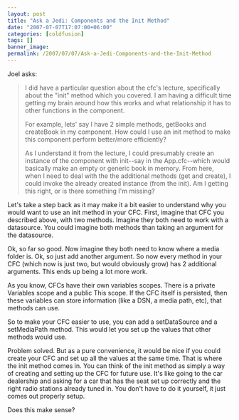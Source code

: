 ```yaml
---
layout: post
title: "Ask a Jedi: Components and the Init Method"
date: "2007-07-07T17:07:00+06:00"
categories: [coldfusion]
tags: []
banner_image: 
permalink: /2007/07/07/Ask-a-Jedi-Components-and-the-Init-Method
---
```


Joel asks:

<blockquote>
I did have a particular question about the cfc's lecture,
specifically about the "init" method which you covered.  I am having a difficult time getting my brain around how this works and what relationship it has to other functions in the component. 

For example, lets' say I have 2 simple
methods, getBooks and createBook in my component.  How could I use an init method to make this component perform better/more efficiently? 

As I understand it from the lecture, I could presumably create an instance of the component with init--say in the App.cfc--which would basically make an empty or
generic book in memory.  From here, when I need to deal with the the additional methods (get and create), I could invoke the already created instance (from the init).  Am I getting this right, or is there something I'm missing?
</blockquote>

Let's take a step back as it may make it a bit easier to understand why you would want to use an init method in your CFC. First, imagine that CFC you described above, with two methods. Imagine they both need to work with a datasource. You could imagine both methods than taking an argument for the datasource.

Ok, so far so good. Now imagine they both need to know where a media folder is. Ok, so just add another argument. So now every method in your CFC (which now is just two, but would obviously grow) has 2 additional arguments. This ends up being a lot more work. 

As you know, CFCs have their own variables scopes. There is a private Variables scope and a public This scope. If the CFC itself is persisted, then these variables can store information (like a DSN, a media path, etc), that methods can use. 

So to make your CFC easier to use, you can add a setDataSource and a setMediaPath method. This would let you set up the values that other methods would use. 

Problem solved. But as a pure convenience, it would be nice if you could create your CFC and set up all the values at the same time. That is where the init method comes in. You can think of the init method as simply a way of creating and setting up the CFC for future use. It's like going to the car dealership and asking for a car that has the seat set up correctly and the right radio stations already tuned in. You don't have to do it yourself, it just comes out properly setup. 

Does this make sense?